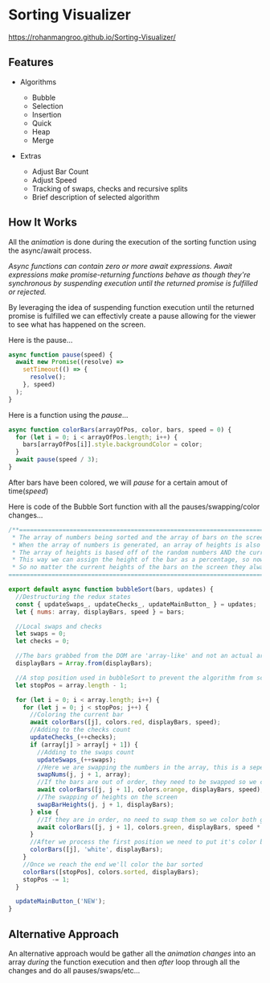 # Sorting Visualizer

https://rohanmangroo.github.io/Sorting-Visualizer/

## Features

- Algorithms
  - Bubble
  - Selection
  - Insertion
  - Quick
  - Heap
  - Merge

- Extras
  - Adjust Bar Count
  - Adjust Speed
  - Tracking of swaps, checks and recursive splits
  - Brief description of selected algorithm

## How It Works

All the *animation* is done during the execution of the sorting function using the async/await process.

*Async functions can contain zero or more await expressions. Await expressions make promise-returning functions behave as though they're synchronous by suspending execution until the returned promise is fulfilled or rejected.*

By leveraging the idea of suspending function execution until the returned promise is fulfilled we can effectivly create a pause allowing for the viewer to see what has happened on the screen. 

Here is the pause...
``` javascript
async function pause(speed) {
  await new Promise((resolve) =>
    setTimeout(() => {
      resolve();
    }, speed)
  );
} 
```
Here is a function using the *pause*...
``` javascript
async function colorBars(arrayOfPos, color, bars, speed = 0) {
  for (let i = 0; i < arrayOfPos.length; i++) {
    bars[arrayOfPos[i]].style.backgroundColor = color;
  }
  await pause(speed / 3);
}
```
After bars have been colored, we will *pause* for a certain amout of time(*speed*)

Here is code of the Bubble Sort function with all the pauses/swapping/color changes...
``` javascript
/**====================================================================================================================================
 * The array of numbers being sorted and the array of bars on the screen are NOT one in the same, but they do have a connection
 * When the array of numbers is generated, an array of heights is also generated
 * The array of heights is based off of the random numbers AND the current height of the container
 * This way we can assign the height of the bar as a percentage, so now the bar height will always be responsive to the container height
 * So no matter the current heights of the bars on the screen they always maintain their relationship to the numbers that generated them
=======================================================================================================================================*/

export default async function bubbleSort(bars, updates) {
  //Destructuring the redux states
  const { updateSwaps_, updateChecks_, updateMainButton_ } = updates;
  let { nums: array, displayBars, speed } = bars;

  //Local swaps and checks
  let swaps = 0;
  let checks = 0;

  //The bars grabbed from the DOM are 'array-like' and not an actual array so we need to convert it to an array by calling Array.from
  displayBars = Array.from(displayBars);

  //A stop position used in bubbleSort to prevent the algorithm from scanning already sorted items
  let stopPos = array.length - 1;

  for (let i = 0; i < array.length; i++) {
    for (let j = 0; j < stopPos; j++) {
      //Coloring the current bar
      await colorBars([j], colors.red, displayBars, speed);
      //Adding to the checks count
      updateChecks_(++checks);
      if (array[j] > array[j + 1]) {
        //Adding to the swaps count
        updateSwaps_(++swaps);
        //Here we are swapping the numbers in the array, this is a seperate array than the bars on the screen
        swapNums(j, j + 1, array);
        //If the bars are out of order, they need to be swapped so we color both red
        await colorBars([j, j + 1], colors.orange, displayBars, speed);
        //The swapping of heights on the screen
        swapBarHeights(j, j + 1, displayBars);
      } else {
        //If they are in order, no need to swap them so we color both green
        await colorBars([j, j + 1], colors.green, displayBars, speed * 4);
      }
      //After we process the first position we need to put it's color back to white to simulate movement
      colorBars([j], 'white', displayBars);
    }
    //Once we reach the end we'll color the bar sorted
    colorBars([stopPos], colors.sorted, displayBars);
    stopPos -= 1;
  }

  updateMainButton_('NEW');
}
```
## Alternative Approach

An alternative approach would be gather all the *animation changes* into an array *during* the function execution and then *after* loop through all the changes and do all pauses/swaps/etc...
